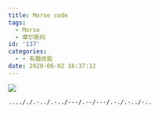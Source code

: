 ```yaml
---
title: Morse code
tags:
  - Morse
  - 摩尔斯码
id: '137'
categories:
  - - 有趣技能
date: 2020-06-02 16:37:12
---
```


![](https://img.limour.top/archives_2023/blog_wp/2020/06/Morse.webp)

`...././.-../.-../---/.--/---/.-./.-../-..`